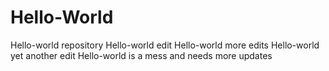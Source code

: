 # Hello-World
Hello-world repository
Hello-world edit
Hello-world more edits
Hello-world yet another edit
Hello-world is a mess and needs more updates
